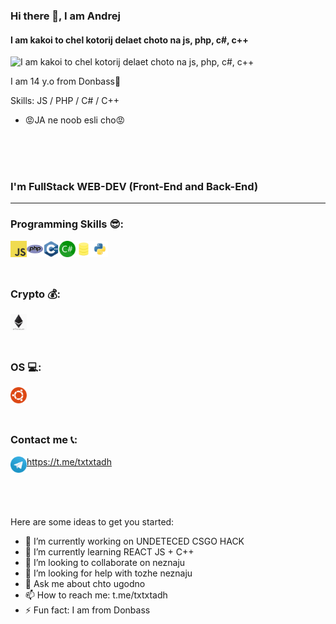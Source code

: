 ### Hi there 👋, I am Andrej
#### I am kakoi to chel kotorij delaet choto na js, php, c#, c++
![I am kakoi to chel kotorij delaet choto na js, php, c#, c++](https://i.ibb.co/GcqgkNZ/kodir.jpg)

I am 14 y.o from Donbass😤


Skills: JS / PHP / C# / C++

- 😡JA ne noob esli cho😡

<br />
<br />
<br />

### I'm FullStack WEB-DEV (Front-End and Back-End)
---
### Programming Skills 😎:

<img align="left" alt="JS" width="26px" src="https://raw.githubusercontent.com/github/explore/80688e429a7d4ef2fca1e82350fe8e3517d3494d/topics/javascript/javascript.png"/>
<img align="left" alt="PHP" width="26px" src="https://raw.githubusercontent.com/github/explore/ccc16358ac4530c6a69b1b80c7223cd2744dea83/topics/php/php.png"/>
<img align="left" alt="C++" width="26px" src="https://raw.githubusercontent.com/github/explore/180320cffc25f4ed1bbdfd33d4db3a66eeeeb358/topics/cpp/cpp.png"/>
<img align="left" alt="C#" width="26px" src="https://raw.githubusercontent.com/github/explore/80688e429a7d4ef2fca1e82350fe8e3517d3494d/topics/csharp/csharp.png"/>
<img align="left" alt="Database" width="26px" src="https://raw.githubusercontent.com/github/explore/13295c57999765ac9ffa3281942a72ab08b79de2/topics/database/database.png"/>
<img align="left" alt="Python" width="26px" src="https://raw.githubusercontent.com/github/explore/80688e429a7d4ef2fca1e82350fe8e3517d3494d/topics/python/python.png"/>

<br />
<br />
<br />

### Crypto 💰:

<img align="left" alt="Ethereum" width="26px" src="https://raw.githubusercontent.com/github/explore/80688e429a7d4ef2fca1e82350fe8e3517d3494d/topics/ethereum/ethereum.png"/>

<br />
<br />
<br />

### OS 💻:

<img align="left" alt="Ethereum" width="26px" src="https://raw.githubusercontent.com/github/explore/80688e429a7d4ef2fca1e82350fe8e3517d3494d/topics/ubuntu/ubuntu.png"/>

<br />
<br />
<br />

### Contact me 📞:
<img align="left" width="26px" src="https://raw.githubusercontent.com/github/explore/80688e429a7d4ef2fca1e82350fe8e3517d3494d/topics/telegram/telegram.png"/>https://t.me/txtxtadh

<br />
<br />
<br />

Here are some ideas to get you started:

- 🔭 I’m currently working on UNDETECED CSGO HACK
- 🌱 I’m currently learning REACT JS + C++
- 👯 I’m looking to collaborate on neznaju
- 🤔 I’m looking for help with tozhe neznaju
- 💬 Ask me about chto ugodno
- 📫 How to reach me: t.me/txtxtadh
- ⚡ Fun fact: I am from Donbass
